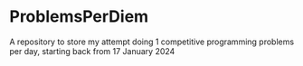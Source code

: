 # ProblemsPerDiem

A repository to store my attempt doing 1 competitive programming problems per day, starting back from 17 January 2024
